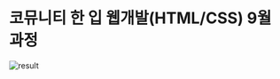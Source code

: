코뮤니티 한 입 웹개발(HTML/CSS) 9월 과정
=============

![result](https://user-images.githubusercontent.com/62383289/135725630-47db63fe-7c6e-41d7-a06b-48f9b9f7813a.gif)
